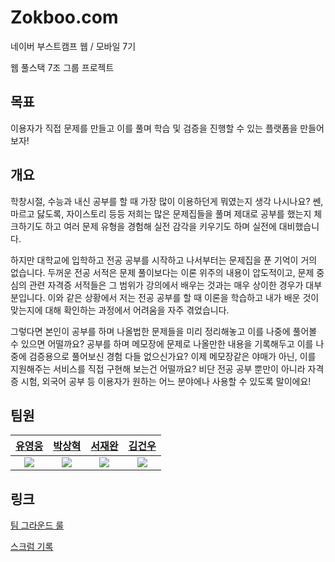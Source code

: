 # Zokboo.com
네이버 부스트캠프 웹 / 모바일 7기

웹 풀스택 7조 그룹 프로젝트
## 목표
이용자가 직접 문제를 만들고 이를 풀며 학습 및 검증을 진행할 수 있는 플랫폼을 만들어 보자!
## 개요
학창시절, 수능과 내신 공부를 할 때 가장 많이 이용하던게 뭐였는지 생각 나시나요? 쎈, 마르고 닳도록, 자이스토리 등등 저희는 많은 문제집들을 풀며 제대로 공부를 했는지 체크하기도 하고 여러 문제 유형을 경험해 실전 감각을 키우기도 하며 실전에 대비했습니다.

하지만 대학교에 입학하고 전공 공부를 시작하고 나서부터는 문제집을 푼 기억이 거의 없습니다. 두꺼운 전공 서적은 문제 풀이보다는 이론 위주의 내용이 압도적이고, 문제 중심의 관련 자격증 서적들은 그 범위가 강의에서 배우는 것과는 매우 상이한 경우가 대부분입니다. 이와 같은 상황에서 저는 전공 공부를 할 때 이론을 학습하고 내가 배운 것이 맞는지에 대해 확인하는 과정에서 어려움을 자주 겪었습니다.

그렇다면 본인이 공부를 하며 나올법한 문제들을 미리 정리해놓고 이를 나중에 풀어볼 수 있으면 어떨까요? 공부를 하며 메모장에 문제로 나올만한 내용을 기록해두고 이를 나중에 검증용으로 풀어보신 경험 다들 없으신가요? 이제 메모장같은 야매가 아닌, 이를 지원해주는 서비스를 직접 구현해 보는건 어떨까요? 비단 전공 공부 뿐만이 아니라 자격증 시험, 외국어 공부 등 이용자가 원하는 어느 분야에나 사용할 수 있도록 말이에요!

## 팀원
|[유영웅](https://github.com/heroleggo)|  [박상혁](https://github.com/park0503)  |  [서재완](https://github.com/SeoJaeWan)  |  [김건우](https://github.com/caseBread)  |
|:-------------------------------------:|:------------------------------------:|:----------------------------------------:|:----------------------------------:|
| ![](https://github.com/heroleggo.png) | ![](https://github.com/park0503.png) | ![](https://github.com/SeoJaeWan.png) | ![](https://github.com/caseBread.png) |

## 링크
[팀 그라운드 룰](https://github.com/boostcampwm-2022/web07-zokboo.com/wiki/Ground-Rule)

[스크럼 기록](https://github.com/boostcampwm-2022/web07-zokboo.com/wiki/%EC%8A%A4%ED%81%AC%EB%9F%BC-%EA%B8%B0%EB%A1%9D-1%EC%A3%BC%EC%B0%A8)